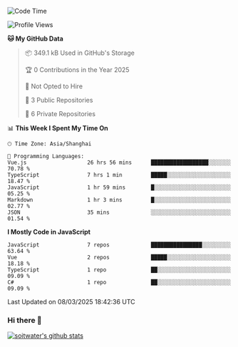 <!--START_SECTION:waka-->
![Code Time](http://img.shields.io/badge/Code%20Time-4%2C719%20hrs%205%20mins-blue)

![Profile Views](http://img.shields.io/badge/Profile%20Views-0-blue)

**🐱 My GitHub Data** 

> 📦 349.1 kB Used in GitHub's Storage 
 > 
> 🏆 0 Contributions in the Year 2025
 > 
> 🚫 Not Opted to Hire
 > 
> 📜 3 Public Repositories 
 > 
> 🔑 6 Private Repositories 
 > 
📊 **This Week I Spent My Time On** 

```text
🕑︎ Time Zone: Asia/Shanghai

💬 Programming Languages: 
Vue.js                   26 hrs 56 mins      ██████████████████░░░░░░░   70.78 % 
TypeScript               7 hrs 1 min         █████░░░░░░░░░░░░░░░░░░░░   18.47 % 
JavaScript               1 hr 59 mins        █░░░░░░░░░░░░░░░░░░░░░░░░   05.25 % 
Markdown                 1 hr 3 mins         █░░░░░░░░░░░░░░░░░░░░░░░░   02.77 % 
JSON                     35 mins             ░░░░░░░░░░░░░░░░░░░░░░░░░   01.54 % 
```

**I Mostly Code in JavaScript** 

```text
JavaScript               7 repos             ████████████████░░░░░░░░░   63.64 % 
Vue                      2 repos             █████░░░░░░░░░░░░░░░░░░░░   18.18 % 
TypeScript               1 repo              ██░░░░░░░░░░░░░░░░░░░░░░░   09.09 % 
C#                       1 repo              ██░░░░░░░░░░░░░░░░░░░░░░░   09.09 % 
```




 Last Updated on 08/03/2025 18:42:36 UTC
<!--END_SECTION:waka-->

### Hi there 👋
[![soitwater's github stats](https://github-readme-stats.vercel.app/api?username=soitwater)](https://github.com/soitwater/github-readme-stats)

